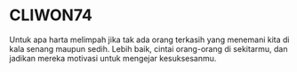 # CLIWON74
Untuk apa harta melimpah jika tak ada orang terkasih yang menemani kita di kala senang maupun sedih. Lebih baik, cintai orang-orang di sekitarmu, dan jadikan mereka motivasi untuk mengejar kesuksesanmu.

